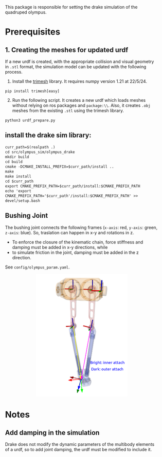 This package is responsible for setting the drake simulation of the quadruped olympus.


# Prerequisites

## 1. Creating the meshes for updated urdf
If a new urdf is created, with the appropriate collision and visual geometry in `.stl` format, the simulation model can be updated with the following process. 

1. Install the [trimesh](https://trimesh.org/) library. It requires numpy version 1.21 at 22/5/24.

`pip install trimesh[easy]`

2. Run the following script. It creates a new urdf which loads meshes without relying on ros packages and `package:\\`. Also, it creates `.obj` meshes from the existing `.stl` using the trimesh library. 

`python3 urdf_prepare.py `

## install the drake sim  library:


```shell
curr_path=$(realpath .)
cd src/olympus_sim/olympus_drake
mkdir build
cd build
cmake -DCMAKE_INSTALL_PREFIX=$curr_path/install ..
make
make install
cd $curr_path
export CMAKE_PREFIX_PATH=$curr_path/install:$CMAKE_PREFIX_PATH
echo 'export CMAKE_PREFIX_PATH='$curr_path'/install:$CMAKE_PREFIX_PATH' >> devel/setup.bash
```

## Bushing Joint

The bushing joint connects the following frames (`x-axis`: red, `y-axis`: green, `z-axis`: blue). So, traslation can happen in x-y and rotations in z. 
- To enforce the closure of the kinematic chain, force stiffness and damping must be added in x-y directions, 
while 
- to simulate friction in the joint, damping must be added in the z direction.

See `config/olympus_param.yaml`.

<div style="text-align: center;">
    <img src="../doc/bushing_attachement_point.png" alt="Debugging instructions" width="300"/>
</div>

# Notes
## Add damping in the simulation

Drake does not modify the dynamic parameters of the multibody elements of a urdf, so to add joint damping, the urdf must be modified to include it.